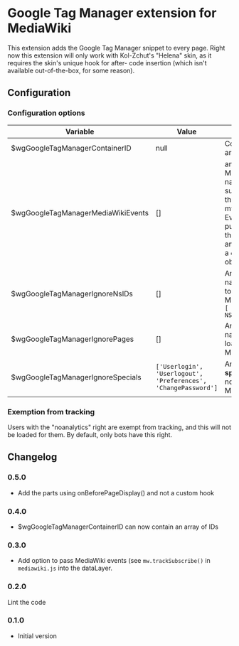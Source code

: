 Google Tag Manager extension for MediaWiki
==========================================

This extension adds the Google Tag Manager snippet to every page.
Right now this extension will only work with Kol-Zchut's "Helena" skin,
as it requires the skin's unique hook for after-<body> code insertion
(which isn't available out-of-the-box, for some reason).

## Configuration ##

### Configuration options
  
| Variable                                           | Value | Explanation
|----------------------------------------------------|-------|-------------------
| $wgGoogleTagManagerContainerID                     | null  | Container ID or array of IDs
| $wgGoogleTagManagerMediaWikiEvents                 | []    | an array of MediaWiki event names, subscribed through mw.trackEvent(). Events will be pushed as-is to the dataLayer - an `event` name + a `eventData` object.
| $wgGoogleTagManagerIgnoreNsIDs                     | []    | An array of namespaces not to load Tag Manager in, e.g. `[ NS_FILE, NS_PROJECT ]`
| $wgGoogleTagManagerIgnorePages                     | []    | An array of page names no to load Tag Manager in
| $wgGoogleTagManagerIgnoreSpecials                  | `['Userlogin', 'Userlogout', 'Preferences', 'ChangePassword']`      | An array of __special__ pages not to load Tag Manager in  

### Exemption from tracking
Users with the "noanalytics" right are exempt from tracking, and this will not be
loaded for them. By default, only bots have this right.

## Changelog ##
### 0.5.0
- Add the <noscript> parts using onBeforePageDisplay() and not a custom hook

### 0.4.0
- $wgGoogleTagManagerContainerID can now contain an array of IDs

### 0.3.0
- Add option to pass MediaWiki events (see `mw.trackSubscribe()` in
  `mediawiki.js` into the dataLayer.

### 0.2.0
Lint the code

### 0.1.0
- Initial version
